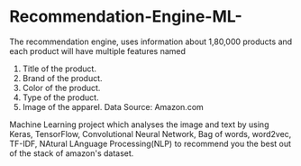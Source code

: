 # Recommendation-Engine-ML-
The recommendation engine, uses information about 1,80,000 products and  each product will have multiple features named

1. Title of the product.
2. Brand of the product.
3. Color of the product.
4. Type of the product.
5. Image of the apparel.
Data Source: Amazon.com


Machine Learning project which analyses the image and text by using Keras, TensorFlow, Convolutional Neural Network, Bag of words, word2vec, TF-IDF, NAtural LAnguage Processing(NLP) to recommend you the best out of the stack of amazon's dataset.
